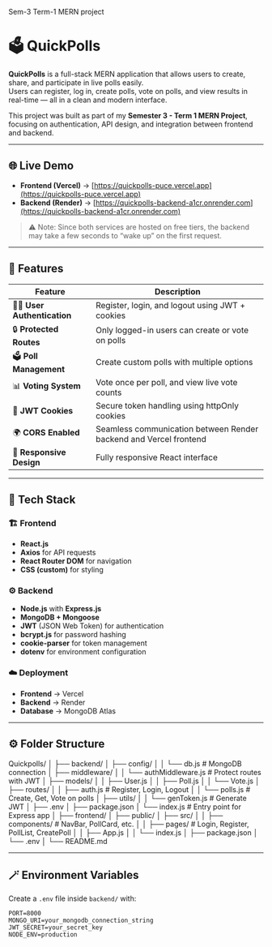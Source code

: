 Sem-3 Term-1 MERN project
# 🗳️ QuickPolls

**QuickPolls** is a full-stack MERN application that allows users to create, share, and participate in live polls easily.  
Users can register, log in, create polls, vote on polls, and view results in real-time — all in a clean and modern interface.  

This project was built as part of my **Semester 3 - Term 1 MERN Project**, focusing on authentication, API design, and integration between frontend and backend.

---

## 🌐 Live Demo

- **Frontend (Vercel)** → [https://quickpolls-puce.vercel.app](https://quickpolls-puce.vercel.app)  
- **Backend (Render)** → [https://quickpolls-backend-a1cr.onrender.com](https://quickpolls-backend-a1cr.onrender.com)

> ⚠️ Note: Since both services are hosted on free tiers, the backend may take a few seconds to “wake up” on the first request.

---

## 🧩 Features

| Feature | Description |
|----------|-------------|
| 🧑‍💻 **User Authentication** | Register, login, and logout using JWT + cookies |
| 🔒 **Protected Routes** | Only logged-in users can create or vote on polls |
| 🗳️ **Poll Management** | Create custom polls with multiple options |
| 📊 **Voting System** | Vote once per poll, and view live vote counts |
| 🍪 **JWT Cookies** | Secure token handling using httpOnly cookies |
| 🌍 **CORS Enabled** | Seamless communication between Render backend and Vercel frontend |
| 📱 **Responsive Design** | Fully responsive React interface |

---

## 🧠 Tech Stack

### 🏗️ Frontend
- **React.js**
- **Axios** for API requests
- **React Router DOM** for navigation
- **CSS (custom)** for styling

### ⚙️ Backend
- **Node.js** with **Express.js**
- **MongoDB + Mongoose**
- **JWT** (JSON Web Token) for authentication
- **bcrypt.js** for password hashing
- **cookie-parser** for token management
- **dotenv** for environment configuration

### ☁️ Deployment
- **Frontend** → Vercel  
- **Backend** → Render  
- **Database** → MongoDB Atlas  

---

## ⚙️ Folder Structure
Quickpolls/
│
├── backend/
│ ├── config/
│ │ └── db.js # MongoDB connection
│ ├── middleware/
│ │ └── authMiddleware.js # Protect routes with JWT
│ ├── models/
│ │ ├── User.js
│ │ ├── Poll.js
│ │ └── Vote.js
│ ├── routes/
│ │ ├── auth.js # Register, Login, Logout
│ │ └── polls.js # Create, Get, Vote on polls
│ ├── utils/
│ │ └── genToken.js # Generate JWT
│ ├── .env
│ ├── package.json
│ └── index.js # Entry point for Express app
│
├── frontend/
│ ├── public/
│ ├── src/
│ │ ├── components/ # NavBar, PollCard, etc.
│ │ ├── pages/ # Login, Register, PollList, CreatePoll
│ │ ├── App.js
│ │ └── index.js
│ ├── package.json
│ └── .env
│
└── README.md



---

## 🪄 Environment Variables

Create a `.env` file inside `backend/` with:

```env
PORT=8000
MONGO_URI=your_mongodb_connection_string
JWT_SECRET=your_secret_key
NODE_ENV=production


